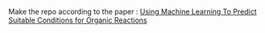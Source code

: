 Make the repo according to the paper : [Using Machine Learning To Predict Suitable Conditions for Organic Reactions](https://pubs.acs.org/doi/full/10.1021/acscentsci.8b00357)